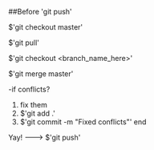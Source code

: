 ##Before 'git push'

$'git checkout master'

$'git pull'

$'git checkout <branch_name_here>'

$'git merge master'


-if conflicts?
 1. fix them
 2. $'git add .'
 3. $'git commit -m "Fixed conflicts"'
 end
 
 Yay! ---> $'git push'
